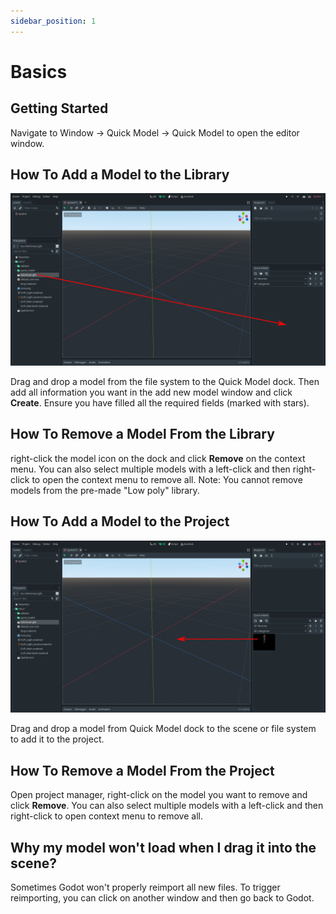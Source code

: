```yaml
---
sidebar_position: 1
---
```


# Basics

## Getting Started
Navigate to Window -> Quick Model -> Quick Model to open the editor window.

## How To Add a Model to the Library
![Add model to library](./img/addModelToLibrary.png)

Drag and drop a model from the file system to the Quick Model dock. Then add all information you want in the add new model window and click **Create**. Ensure you have filled all the required fields (marked with stars).

## How To Remove a Model From the Library
right-click the model icon on the dock and click **Remove** on the context menu.
You can also select multiple models with a left-click and then right-click to open the context menu to remove all.
Note: You cannot remove models from the pre-made "Low poly" library.

## How To Add a Model to the Project
![Add model to project](./img/addModelToProject.png)

Drag and drop a model from Quick Model dock to the scene or file system to add it to the project.

## How To Remove a Model From the Project
Open project manager, right-click on the model you want to remove and click **Remove**.
You can also select multiple models with a left-click and then right-click to open context menu to remove all.

## Why my model won't load when I drag it into the scene?
Sometimes Godot won't properly reimport all new files. To trigger reimporting, you can click on another window and then go back to Godot.